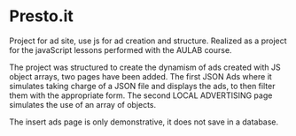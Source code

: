 # Presto.it
Project for ad site, use js for ad creation and structure. Realized as a project for the javaScript lessons performed with the AULAB course.

The project was structured to create the dynamism of ads created with JS object arrays, two pages have been added. 
The first JSON Ads where it simulates taking charge of a JSON file and displays the ads, to then filter them with the appropriate form. 
The second LOCAL ADVERTISING page simulates the use of an array of objects. 

The insert ads page is only demonstrative, it does not save in a database.
